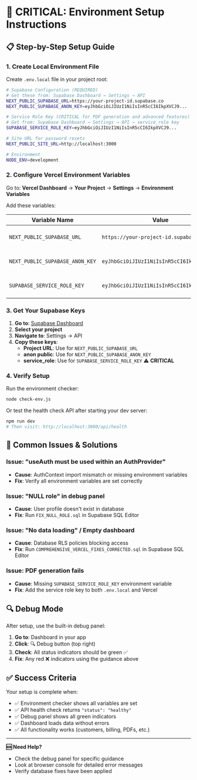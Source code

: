 # 🔧 **CRITICAL: Environment Setup Instructions**

## 📋 **Step-by-Step Setup Guide**

### **1. Create Local Environment File**

Create `.env.local` file in your project root:

```bash
# Supabase Configuration (REQUIRED)
# Get these from: Supabase Dashboard → Settings → API
NEXT_PUBLIC_SUPABASE_URL=https://your-project-id.supabase.co
NEXT_PUBLIC_SUPABASE_ANON_KEY=eyJhbGciOiJIUzI1NiIsInR5cCI6IkpXVCJ9...

# Service Role Key (CRITICAL for PDF generation and advanced features)
# Get from: Supabase Dashboard → Settings → API → service_role key
SUPABASE_SERVICE_ROLE_KEY=eyJhbGciOiJIUzI1NiIsInR5cCI6IkpXVCJ9...

# Site URL for password resets
NEXT_PUBLIC_SITE_URL=http://localhost:3000

# Environment
NODE_ENV=development
```

### **2. Configure Vercel Environment Variables**

Go to: **Vercel Dashboard** → **Your Project** → **Settings** → **Environment Variables**

Add these variables:

| Variable Name | Value | Environment |
|---------------|-------|-------------|
| `NEXT_PUBLIC_SUPABASE_URL` | `https://your-project-id.supabase.co` | Production, Preview, Development |
| `NEXT_PUBLIC_SUPABASE_ANON_KEY` | `eyJhbGciOiJIUzI1NiIsInR5cCI6IkpXVCJ9...` | Production, Preview, Development |
| `SUPABASE_SERVICE_ROLE_KEY` | `eyJhbGciOiJIUzI1NiIsInR5cCI6IkpXVCJ9...` | Production, Preview, Development |

### **3. Get Your Supabase Keys**

1. **Go to**: [Supabase Dashboard](https://supabase.com/dashboard)
2. **Select your project**
3. **Navigate to**: Settings → API
4. **Copy these keys**:
   - **Project URL**: Use for `NEXT_PUBLIC_SUPABASE_URL`
   - **anon public**: Use for `NEXT_PUBLIC_SUPABASE_ANON_KEY`  
   - **service_role**: Use for `SUPABASE_SERVICE_ROLE_KEY` ⚠️ **CRITICAL**

### **4. Verify Setup**

Run the environment checker:
```bash
node check-env.js
```

Or test the health check API after starting your dev server:
```bash
npm run dev
# Then visit: http://localhost:3000/api/health
```

## 🚨 **Common Issues & Solutions**

### **Issue: "useAuth must be used within an AuthProvider"**
- **Cause**: AuthContext import mismatch or missing environment variables
- **Fix**: Verify all environment variables are set correctly

### **Issue: "NULL role" in debug panel**  
- **Cause**: User profile doesn't exist in database
- **Fix**: Run `FIX_NULL_ROLE.sql` in Supabase SQL Editor

### **Issue: "No data loading" / Empty dashboard**
- **Cause**: Database RLS policies blocking access
- **Fix**: Run `COMPREHENSIVE_VERCEL_FIXES_CORRECTED.sql` in Supabase SQL Editor

### **Issue: PDF generation fails**
- **Cause**: Missing `SUPABASE_SERVICE_ROLE_KEY` environment variable
- **Fix**: Add the service role key to both `.env.local` and Vercel

## 🔍 **Debug Mode**

After setup, use the built-in debug panel:
1. **Go to**: Dashboard in your app
2. **Click**: 🔍 Debug button (top right)
3. **Check**: All status indicators should be green ✅
4. **Fix**: Any red ❌ indicators using the guidance above

## ✅ **Success Criteria**

Your setup is complete when:
- ✅ Environment checker shows all variables are set
- ✅ API health check returns `"status": "healthy"`
- ✅ Debug panel shows all green indicators
- ✅ Dashboard loads data without errors
- ✅ All functionality works (customers, billing, PDFs, etc.)

---

**🆘 Need Help?** 
- Check the debug panel for specific guidance
- Look at browser console for detailed error messages
- Verify database fixes have been applied
